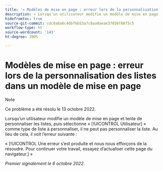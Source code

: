 ```yaml
---
title: '« Modèles de mise en page : erreur lors de la personnalisation des listes dans un modèle de mise en page »'
description: « Lorsqu’un utilisateur modifie un modèle de mise en page et tente de personnaliser les listes, puis sélectionne Utilisateur comme type de liste à personnaliser, il ne peut pas personnaliser la liste. Au lieu de cela, il voit l’erreur Une erreur s’est produite et nous nous efforçons de la résoudre. Pour continuer votre travail, essayez d’actualiser cette page du navigateur. »
hidefromtoc: true
source-git-commit: cdc8a8a6c4dbf6b53a7c8aa0aeae37058f60f5c5
workflow-type: ht
source-wordcount: '143'
ht-degree: 100%

---
```



# Modèles de mise en page : erreur lors de la personnalisation des listes dans un modèle de mise en page

>[!NOTE]
>
>Ce problème a été résolu le 13 octobre 2022.

Lorsqu’un utilisateur modifie un modèle de mise en page et tente de personnaliser les listes, puis sélectionne « [!UICONTROL Utilisateur] » comme type de liste à personnaliser, il ne peut pas personnaliser la liste. Au lieu de cela, il voit l’erreur suivante :

« [!UICONTROL Une erreur s’est produite et nous nous efforçons de la résoudre. Pour continuer votre travail, essayez d’actualiser cette page du navigateur.] »

_Premier signalement le 6 octobre 2022._

